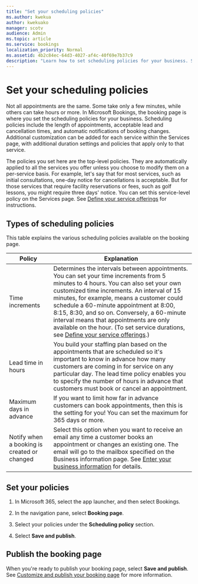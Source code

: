 ```yaml
---
title: "Set your scheduling policies"
ms.author: kwekua
author: kwekuako
manager: scotv
audience: Admin
ms.topic: article
ms.service: bookings
localization_priority: Normal
ms.assetid: 4b2c84ec-64d3-4027-af4c-40f69e7b37c9
description: "Learn how to set scheduling policies for your business. Scheduling policies include the length of appointments, as well as acceptable lead and cancellation times."
---
```


# Set your scheduling policies

Not all appointments are the same. Some take only a few minutes, while others can take hours or more. In Microsoft Bookings, the booking page is where you set the scheduling policies for your business. Scheduling policies include the length of appointments, acceptable lead and cancellation times, and automatic notifications of booking changes. Additional customization can be added for each service within the Services page, with additional duration settings and policies that apply only to that service.

The policies you set here are the top-level policies. They are automatically applied to all the services you offer unless you choose to modify them on a per-service basis. For example, let's say that for most services, such as initial consultations, one-day notice for cancellations is acceptable. But for those services that require facility reservations or fees, such as golf lessons, you might require three days' notice. You can set this service-level policy on the Services page. See [Define your service offerings](define-service-offerings.md) for instructions.

## Types of scheduling policies

This table explains the various scheduling policies available on the booking page.

| Policy | Explanation |
|---|---|
| Time increments | Determines the intervals between appointments. You can set your time increments from 5 minutes to 4 hours. You can also set your own customized time increments. An interval of 15 minutes, for example, means a customer could schedule a 60-minute appointment at 8:00, 8:15, 8:30, and so on. Conversely, a 60-minute interval means that appointments are only available on the hour. (To set service durations, see [Define your service offerings](define-service-offerings.md).) |
| Lead time in hours | You build your staffing plan based on the appointments that are scheduled so it's important to know in advance how many customers are coming in for service on any particular day. The lead time policy enables you to specify the number of hours in advance that customers must book or cancel an appointment. |
| Maximum days in advance | If you want to limit how far in advance customers can book appointments, then this is the setting for you! You can set the maximum for 365 days or more. |
| Notify when a booking is created or changed | Select this option when you want to receive an email any time a customer books an appointment or changes an existing one. The email will go to the mailbox specified on the Business information page. See [Enter your business information](enter-business-information.md) for details. |

## Set your policies

1. In Microsoft 365, select the app launcher, and then select Bookings.

1. In the navigation pane, select **Booking page**.

1. Select your policies under the **Scheduling policy** section.

1. Select **Save and publish**.

## Publish the booking page

When you're ready to publish your booking page, select **Save and publish**. See [Customize and publish your booking page](customize-booking-page.md) for more information.
